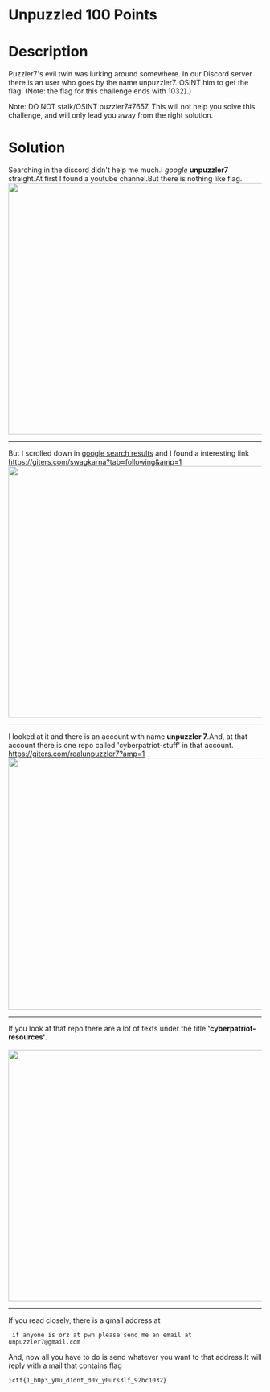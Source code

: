 # Unpuzzled 100 Points

# Description

Puzzler7's evil twin was lurking around somewhere. In our Discord server there is an user who goes by the name unpuzzler7. OSINT him to get the flag. (Note: the flag for this challenge ends with 1032}.)

Note: DO NOT stalk/OSINT puzzler7#7657. This will not help you solve this challenge, and will only lead you away from the right solution.

# Solution

Searching in the discord didn't help me much.I *google* **unpuzzler7** straight.At first I found a youtube channel.But there is nothing like flag.
<img src="https://raw.githubusercontent.com/MikelAcker/ImaginaryCTF_2021_Writeup/main/Forensics/Unpuzzled%201/info1.png" height=500 width=750>
<hr>

But I scrolled down in [google search results](https://www.google.com/search?channel=fs&client=ubuntu&q=unpuzzler7) and I found a interesting link
https://giters.com/swagkarna?tab=following&amp=1
<img src="https://raw.githubusercontent.com/MikelAcker/ImaginaryCTF_2021_Writeup/main/Forensics/Unpuzzled%201/info2.png" height=500 width=750>
<hr>

I looked at it and there is an account with name **unpuzzler 7**.And, at that account there is one repo called 'cyberpatriot-stuff' in that account.
https://giters.com/realunpuzzler7?amp=1
<img src="https://raw.githubusercontent.com/MikelAcker/ImaginaryCTF_2021_Writeup/main/Forensics/Unpuzzled%201/info3.png" height=500 width=750>
<hr>

If you look at that repo there are a lot of texts under the title **'cyberpatriot-resources'**.<br><br>
<img src="https://raw.githubusercontent.com/MikelAcker/ImaginaryCTF_2021_Writeup/main/Forensics/Unpuzzled%201/info4.png" height=500 width=750>
<hr>
If you read closely, there is a gmail address at

```
 if anyone is orz at pwn please send me an email at unpuzzler7@gmail.com
```

And, now all you have to do is send whatever you want to that address.It will reply with a mail that contains flag

```
ictf{1_h0p3_y0u_d1dnt_d0x_y0urs3lf_92bc1032}
```
